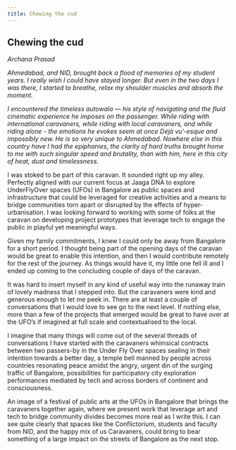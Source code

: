 ```yaml
---
title: Chewing the cud
---
```


## Chewing the cud
_Archana Prasad_

_Ahmedabad, and NID, brought back a flood of memories of my student years. I really wish I could have stayed longer. But even in the two days I was there, I started to breathe, relax my shoulder muscles and absorb the moment._

_I encountered the timeless autowala — his style of navigating and the fluid cinematic experience he imposes on the passenger. While riding with international caravaners, while riding with local caravaners, and while riding alone - the emotions he evokes seem at once Déjà vu’-esque and impossibly new. He is so very unique to Ahmedabad. Nowhere else in this country have I had the epiphanies, the clarity of hard truths brought home to me with such singular speed and brutality, than with him, here in this city of heat, dust and timelessness._

I was stoked to be part of this caravan. It sounded right up my alley. Perfectly aligned with our current focus at Jaaga DNA to explore UnderFlyOver spaces (UFOs) in Bangalore as public spaces and infrastructure that could be leveraged for creative activities and a means to bridge communities torn apart or disrupted by the effects of hyper-urbanisation. I was looking forward to working with some of folks at the caravan on developing project prototypes that leverage  tech to engage the public in playful yet meaningful ways.

Given my family commitments, I knew I could only be away from Bangalore for a short period. I thought being part of the opening days of the caravan would be great to enable this intention, and then I would contribute remotely for the rest of the journey. As things would have it, my little one fell ill and I ended up coming to the concluding couple of days of the caravan.

It was hard to insert myself in any kind of useful way into the runaway train of lovely madness that I stepped into. But the caravaners were kind and generous enough to let me peek in. There are at least a couple of conversations that I would love to see go to the next level. If nothing else, more than a few of the projects that emerged would be great to have over at the UFO’s if imagined at full scale and contextualised to the local.

I imagine that many things will come out of the several threads of conversations I have started with the caravaners whimsical contracts between two passers-by in the  Under Fly Over spaces sealing in their intention towards a better day, a temple bell manned by people across countries resonating peace amidst the angry, urgent din of the surging traffic of Bangalore, possibilities for participatory city exploration performances mediated by tech and across borders of continent and consciousness.

An image of a festival of public arts at the UFOs in Bangalore that brings the caravaners together again,  where we present work that leverage art and tech to bridge community divides becomes more real as I write this. I can see quite clearly that spaces like the Conflictorium, students and faculty from NID, and the happy mix of us Caravaners, could bring to bear something of a large impact on the streets of Bangalore as the next stop.